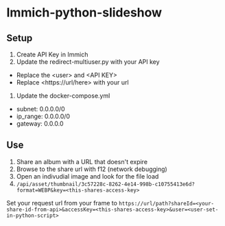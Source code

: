 # Immich-python-slideshow

## Setup
1. Create API Key in Immich
1. Update the redirect-multiuser.py with your API key
- Replace the \<user\> and \<API KEY\>
- Replace \<https://url/here> with your url

1. Update the docker-compose.yml
- subnet: 0.0.0.0/0
- ip_range: 0.0.0.0/0
- gateway: 0.0.0.0

## Use
1. Share an album with a URL that doesn't expire
2. Browse to the share url with f12 (network debugging)
3. Open an indivudial image and look for the file load
4. `/api/asset/thumbnail/3c57228c-8262-4e14-998b-c10755413e6d?format=WEBP&key=<this-shares-access-key>`

Set your request url from your frame to 
`https://url/path?shareId=<your-share-id-from-api>&accessKey=<this-shares-access-key>&user=<user-set-in-python-script>`
